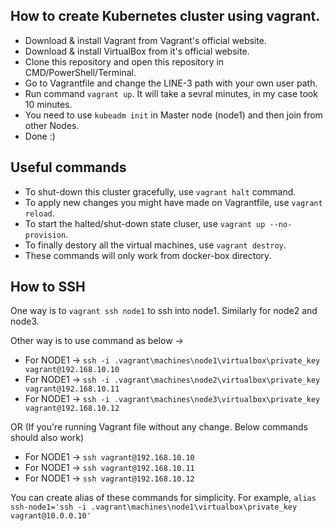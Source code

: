 ## How to create Kubernetes cluster using vagrant.

- Download & install Vagrant from Vagrant's official website.
- Download & install VirtualBox from it's official website.
- Clone this repository and open this repository in CMD/PowerShell/Terminal.
- Go to Vagrantfile and change the LINE-3 path with your own user path.
- Run command `vagrant up`. It will take a sevral minutes, in my case took 10 minutes.
- You need to use `kubeadm init` in Master node (node1) and then join from other Nodes.
- Done :)

## Useful commands

- To shut-down this cluster gracefully, use `vagrant halt` command.
- To apply new changes you might have made on Vagrantfile, use `vagrant reload`.
- To start the halted/shut-down state cluser, use `vagrant up --no-provision`.
- To finally destory all the virtual machines, use `vagrant destroy`.
- These commands will only work from docker-box directory.

## How to SSH

One way is to `vagrant ssh node1` to ssh into node1. Similarly for node2 and node3.

Other way is to use command as below ->

- For NODE1 -> `ssh -i .vagrant\machines\node1\virtualbox\private_key vagrant@192.168.10.10`
- For NODE1 -> `ssh -i .vagrant\machines\node2\virtualbox\private_key vagrant@192.168.10.11`
- For NODE1 -> `ssh -i .vagrant\machines\node3\virtualbox\private_key vagrant@192.168.10.12`

OR (If you're running Vagrant file without any change. Below commands should also work)

- For NODE1 -> `ssh vagrant@192.168.10.10`
- For NODE1 -> `ssh vagrant@192.168.10.11`
- For NODE1 -> `ssh vagrant@192.168.10.12`

You can create alias of these commands for simplicity. For example, `alias ssh-node1='ssh -i .vagrant\machines\node1\virtualbox\private_key vagrant@10.0.0.10'`